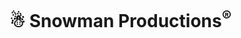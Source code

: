 <!DOCTYPE html>
<html lang="en">
<head>
    <meta charset="UTF-8">
    <meta name="viewport" content="width=device-width, initial-scale=1.0">
    <title>Activity 4</title>
</head>
<body>
    <h1>
        &#9731; Snowman Productions<sup>&#174;</sup>
    </h1>
</body>
</html>
